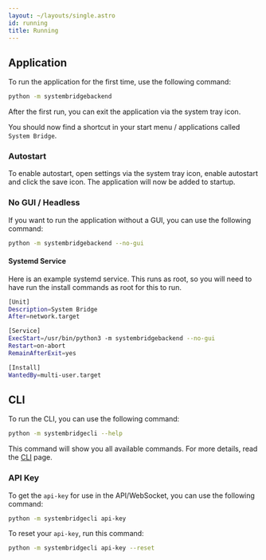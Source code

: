 ```yaml
---
layout: ~/layouts/single.astro
id: running
title: Running
---
```


## Application

To run the application for the first time, use the following command:

```bash
python -m systembridgebackend
```

After the first run, you can exit the application via the system tray icon.

You should now find a shortcut in your start menu / applications called `System Bridge`.

### Autostart

To enable autostart, open settings via the system tray icon, enable autostart and click the save icon. The application will now be added to startup.

### No GUI / Headless

If you want to run the application without a GUI, you can use the following command:

```bash
python -m systembridgebackend --no-gui
```

#### Systemd Service

Here is an example systemd service. This runs as root, so you will need to have run the install commands as root for this to run.

```bash
[Unit]
Description=System Bridge
After=network.target

[Service]
ExecStart=/usr/bin/python3 -m systembridgebackend --no-gui
Restart=on-abort
RemainAfterExit=yes

[Install]
WantedBy=multi-user.target
```

## CLI

To run the CLI, you can use the following command:

```bash
python -m systembridgecli --help
```

This command will show you all available commands. For more details, read the [CLI](https://system-bridge.timmo.dev/docs/cli) page.

### API Key

To get the `api-key` for use in the API/WebSocket, you can use the following command:

```bash
python -m systembridgecli api-key
```

To reset your `api-key`, run this command:

```bash
python -m systembridgecli api-key --reset
```
